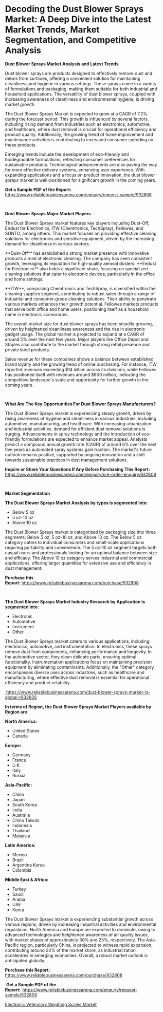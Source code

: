 <p><h1>Decoding the Dust Blower Sprays Market: A Deep Dive into the Latest Market Trends, Market Segmentation, and Competitive Analysis</h1></p><p><strong>Dust Blower Sprays Market Analysis and Latest Trends</strong></p>
<p><p>Dust blower sprays are products designed to effectively remove dust and debris from surfaces, offering a convenient solution for maintaining cleanliness and hygiene in various settings. These sprays come in a variety of formulations and packaging, making them suitable for both industrial and household applications. The versatility of dust blower sprays, coupled with increasing awareness of cleanliness and environmental hygiene, is driving market growth.</p><p>The Dust Blower Sprays Market is expected to grow at a CAGR of 7.2% during the forecast period. This growth is influenced by several factors, including rising demand from industries such as electronics, automotive, and healthcare, where dust removal is crucial for operational efficiency and product quality. Additionally, the growing trend of home improvement and maintenance activities is contributing to increased consumer spending on these products.</p><p>Emerging trends include the development of eco-friendly and biodegradable formulations, reflecting consumer preferences for sustainable products. Technological advancements are also paving the way for more effective delivery systems, enhancing user experience. With expanding applications and a focus on product innovation, the dust blower sprays market is well-positioned for significant growth in the coming years.</p></p>
<p><strong>Get a Sample PDF of the Report:&nbsp;</strong> <a href="https://www.reliablebusinessarena.com/enquiry/request-sample/932808?utm_campaign=2947&utm_medium=2&utm_source=Github&utm_content=ia&utm_term=21032025&utm_id=dust-blower-sprays">https://www.reliablebusinessarena.com/enquiry/request-sample/932808</a></p>
<p>&nbsp;</p>
<p><strong>Dust Blower Sprays Major Market Players</strong></p>
<p><p>The Dust Blower Sprays market features key players including Dust-Off, Endust for Electronics, ITW (Chemtronics, TechSpray), Fellowes, and SUNTO, among others. This market focuses on providing effective cleaning solutions for electronics and sensitive equipment, driven by the increasing demand for cleanliness in various sectors.</p><p>**Dust-Off** has established a strong market presence with innovative products aimed at electronic cleaning. The company has seen consistent growth, leveraging its reputation for high-quality aerosol dusters. **Endust for Electronics** also holds a significant share, focusing on specialized cleaning solutions that cater to electronic devices, particularly in the office and home settings.</p><p>**ITW**, comprising Chemtronics and TechSpray, is diversified within the cleaning supplies segment, contributing to robust sales through a range of industrial and consumer-grade cleaning solutions. Their ability to penetrate various markets enhances their growth potential. Fellowes markets products that serve both office and home users, positioning itself as a household name in electronic accessories.</p><p>The overall market size for dust blower sprays has been steadily growing, driven by heightened cleanliness awareness and the rise in electronic gadget usage. The global market is projected to expand at a CAGR of around 5% over the next few years. Major players like Office Depot and Staples also contribute to the market through strong retail presence and private label products.</p><p>Sales revenue for these companies shows a balance between established brand loyalty and the growing trend of online purchasing. For instance, ITW reported revenues exceeding $14 billion across its divisions, while Fellowes has positioned itself with revenues around $600 million, indicating the competitive landscape's scale and opportunity for further growth in the coming years.</p></p>
<p>&nbsp;</p>
<p><strong>What Are The Key Opportunities For Dust Blower Sprays Manufacturers?</strong></p>
<p><p>The Dust Blower Sprays market is experiencing steady growth, driven by rising awareness of hygiene and cleanliness in various industries, including automotive, manufacturing, and healthcare. With increasing urbanization and industrial activities, demand for efficient dust removal solutions is surging. Advancements in spray technology and the introduction of eco-friendly formulations are expected to enhance market appeal. Analysts predict a compound annual growth rate (CAGR) of around 6% over the next five years as automated spray systems gain traction. The market's future outlook remains positive, supported by ongoing innovation and a shift towards sustainable practices in dust management solutions.</p></p>
<p><strong>Inquire or Share Your Questions If Any Before Purchasing This Report:</strong> <a href="https://www.reliablebusinessarena.com/enquiry/pre-order-enquiry/932808?utm_campaign=2947&utm_medium=2&utm_source=Github&utm_content=ia&utm_term=21032025&utm_id=dust-blower-sprays">https://www.reliablebusinessarena.com/enquiry/pre-order-enquiry/932808</a></p>
<p>&nbsp;</p>
<p><strong>Market Segmentation</strong></p>
<p><strong>The Dust Blower Sprays Market Analysis by types is segmented into:</strong></p>
<p><ul><li>Below 5 oz</li><li>5 oz-10 oz</li><li>Above 10 oz</li></ul></p>
<p><p>The Dust Blower Sprays market is categorized by packaging size into three segments: Below 5 oz, 5 oz-10 oz, and Above 10 oz. The Below 5 oz category caters to individual consumers and small-scale applications requiring portability and convenience. The 5 oz-10 oz segment targets both casual users and professionals looking for an optimal balance between size and efficacy. The Above 10 oz category serves industrial and commercial applications, offering larger quantities for extensive use and efficiency in dust management.</p></p>
<p><strong>Purchase this Report:&nbsp;</strong><a href="https://www.reliablebusinessarena.com/purchase/932808?utm_campaign=2947&utm_medium=2&utm_source=Github&utm_content=ia&utm_term=21032025&utm_id=dust-blower-sprays">https://www.reliablebusinessarena.com/purchase/932808</a></p>
<p>&nbsp;</p>
<p><strong>The Dust Blower Sprays Market Industry Research by Application is segmented into:</strong></p>
<p><ul><li>Electronic</li><li>Automotive</li><li>Instrument</li><li>Other</li></ul></p>
<p><p>The Dust Blower Sprays market caters to various applications, including electronics, automotive, and instrumentation. In electronics, these sprays remove dust from components, enhancing performance and longevity. In the automotive sector, they clean delicate parts, ensuring optimal functionality. Instrumentation applications focus on maintaining precision equipment by eliminating contaminants. Additionally, the "Other" category encompasses diverse uses across industries, such as healthcare and manufacturing, where effective dust removal is essential for operational efficiency and product reliability.</p></p>
<p><a href="https://www.reliablebusinessarena.com/dust-blower-sprays-market-in-global-r932808?utm_campaign=2947&utm_medium=2&utm_source=Github&utm_content=ia&utm_term=21032025&utm_id=dust-blower-sprays">&nbsp;https://www.reliablebusinessarena.com/dust-blower-sprays-market-in-global-r932808</a></p>
<p><strong>In terms of Region, the Dust Blower Sprays Market Players available by Region are:</strong></p>
<p>
    <p> <strong> North America: </strong>
        <ul>
            <li>United States</li>
            <li>Canada</li>
        </ul>
        </p> 
    <p> <strong> Europe: </strong>
        <ul>
            <li>Germany</li>
            <li>France</li>
            <li>U.K.</li>
            <li>Italy</li>
            <li>Russia</li>
        </ul>
        </p> 
    <p> <strong> Asia-Pacific: </strong>
        <ul>
            <li>China</li>
            <li>Japan</li>
            <li>South Korea</li>
            <li>India</li>
            <li>Australia</li>
            <li>China Taiwan</li>
            <li>Indonesia</li>
            <li>Thailand</li>
            <li>Malaysia</li>
        </ul>
        </p> 
    <p> <strong> Latin America: </strong>
        <ul>
            <li>Mexico</li>
            <li>Brazil</li>
            <li>Argentina Korea</li>
            <li>Colombia</li>
        </ul>
        </p> 
    <p> <strong> Middle East & Africa: </strong>
        <ul>
            <li>Turkey</li>
            <li>Saudi</li>
            <li>Arabia</li>
            <li>UAE</li>
            <li>Korea</li>
        </ul>
    </p>
    </p>
<p><p>The Dust Blower Sprays market is experiencing substantial growth across various regions, driven by increasing industrial activities and environmental regulations. North America and Europe are expected to dominate, owing to advanced technologies and heightened awareness of air quality issues, with market shares of approximately 30% and 25%, respectively. The Asia-Pacific region, particularly China, is projected to witness rapid expansion, contributing around 20% of the market share, as industrialization accelerates in emerging economies. Overall, a robust market outlook is anticipated globally.</p></p>
<p><strong>Purchase this Report: </strong><a href="https://www.reliablebusinessarena.com/purchase/932808?utm_campaign=2947&utm_medium=2&utm_source=Github&utm_content=ia&utm_term=21032025&utm_id=dust-blower-sprays">https://www.reliablebusinessarena.com/purchase/932808</a></p>
<p>&nbsp;<strong>Get a Sample PDF of the Report:&nbsp;&nbsp;</strong><a href="https://www.reliablebusinessarena.com/enquiry/request-sample/932808?utm_campaign=2947&utm_medium=2&utm_source=Github&utm_content=ia&utm_term=21032025&utm_id=dust-blower-sprays">https://www.reliablebusinessarena.com/enquiry/request-sample/932808</a></p>
<p><strong></strong></p>
<p><p><a href="https://github.com/kadutjoelly83/Market-Research-Report-List-1/blob/main/electronic-veterinary-weighing-scales-market.md?utm_campaign=2947&utm_medium=2&utm_source=Github&utm_content=ia&utm_term=21032025&utm_id=dust-blower-sprays">Electronic Veterinary Weighing Scales Market</a></p></p>